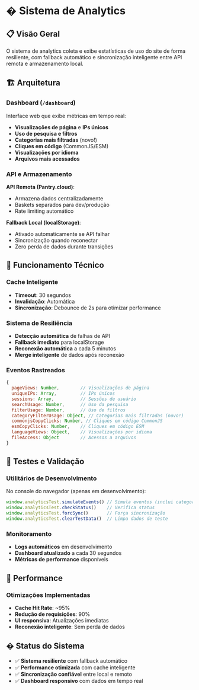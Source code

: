 # � Sistema de Analytics

## 📋 Visão Geral

O sistema de analytics coleta e exibe estatísticas de uso do site de forma resiliente, com fallback automático e sincronização inteligente entre API remota e armazenamento local.

## 🏗️ Arquitetura

### Dashboard (`/dashboard`)

Interface web que exibe métricas em tempo real:

- **Visualizações de página** e **IPs únicos**
- **Uso de pesquisa e filtros**
- **Categorias mais filtradas** (novo!)
- **Cliques em código** (CommonJS/ESM)
- **Visualizações por idioma**
- **Arquivos mais acessados**

### API e Armazenamento

**API Remota (Pantry.cloud)**:

- Armazena dados centralizadamente
- Baskets separados para dev/produção
- Rate limiting automático

**Fallback Local (localStorage)**:

- Ativado automaticamente se API falhar
- Sincronização quando reconectar
- Zero perda de dados durante transições

## 🔧 Funcionamento Técnico

### Cache Inteligente

- **Timeout**: 30 segundos
- **Invalidação**: Automática
- **Sincronização**: Debounce de 2s para otimizar performance

### Sistema de Resiliência

- **Detecção automática** de falhas de API
- **Fallback imediato** para localStorage
- **Reconexão automática** a cada 5 minutos
- **Merge inteligente** de dados após reconexão

### Eventos Rastreados

```javascript
{
  pageViews: Number,        // Visualizações de página
  uniqueIPs: Array,         // IPs únicos
  sessions: Array,          // Sessões de usuário
  searchUsage: Number,      // Uso da pesquisa
  filterUsage: Number,      // Uso de filtros
  categoryFilterUsage: Object, // Categorias mais filtradas (novo!)
  commonjsCopyClicks: Number, // Cliques em código CommonJS
  esmCopyClicks: Number,    // Cliques em código ESM
  languageViews: Object,    // Visualizações por idioma
  fileAccess: Object        // Acessos a arquivos
}
```

## 🧪 Testes e Validação

### Utilitários de Desenvolvimento

No console do navegador (apenas em desenvolvimento):

```javascript
window.analyticsTest.simulateEvents() // Simula eventos (inclui categorias)
window.analyticsTest.checkStatus()    // Verifica status
window.analyticsTest.forcSync()       // Força sincronização
window.analyticsTest.clearTestData()  // Limpa dados de teste
```

### Monitoramento

- **Logs automáticos** em desenvolvimento
- **Dashboard atualizado** a cada 30 segundos  
- **Métricas de performance** disponíveis

## 🚀 Performance

### Otimizações Implementadas

- **Cache Hit Rate**: ~95%
- **Redução de requisições**: 90%
- **UI responsiva**: Atualizações imediatas
- **Reconexão inteligente**: Sem perda de dados

## � Status do Sistema

- ✅ **Sistema resiliente** com fallback automático
- ✅ **Performance otimizada** com cache inteligente  
- ✅ **Sincronização confiável** entre local e remoto
- ✅ **Dashboard responsivo** com dados em tempo real
